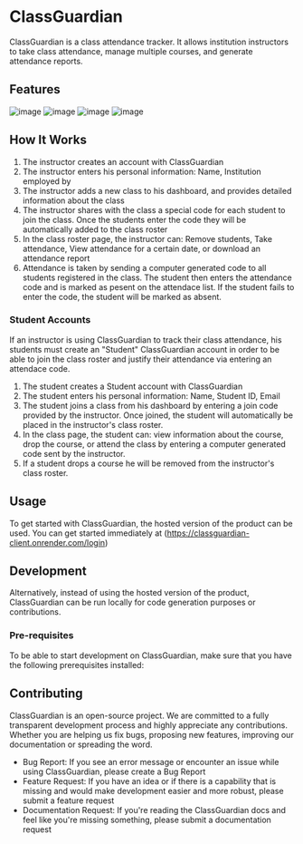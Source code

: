 # ClassGuardian 

ClassGuardian is a class attendance tracker. It allows institution instructors to take class attendance, manage multiple courses, and generate attendance reports.

## Features
![image](https://github.com/Summer-luna/ClassGuardian/assets/79678727/9e90a472-fe8f-4472-8142-18fe03206e6e) ![image](https://github.com/Summer-luna/ClassGuardian/assets/79678727/1264720a-1dc5-44d4-83ad-a3bb022de1f5) ![image](https://github.com/Summer-luna/ClassGuardian/assets/79678727/3a10208c-e85a-4eab-8c03-e0a03eb103bc) ![image](https://github.com/Summer-luna/ClassGuardian/assets/79678727/d60087e7-e928-40be-b591-63d015ec491d)

## How It Works

1. The instructor creates an account with ClassGuardian
2. The instructor enters his personal information: Name, Institution employed by
3. The instructor adds a new class to his dashboard, and provides detailed information about the class
4. The instructor shares with the class a special code for each student to join the class. Once the students enter the code they will be automatically added to the class roster
5. In the class roster page, the instructor can: Remove students, Take attendance, View attendance for a certain date, or download an attendance report
6. Attendance is taken by sending a computer generated code to all students registered in the class. The student then enters the attendance code and is marked as pesent on the attendace list. If the student fails to enter the code, the student will be marked as absent.

### Student Accounts

If an instructor is using ClassGuardian to track their class attendance, his students must create an "Student" ClassGuardian account in order to be able to join the class roster and justify their attendance via entering an attendace code.

1. The student creates a Student account with ClassGuardian
2. The student enters his personal information: Name, Student ID, Email
3. The student joins a class from his dashboard by entering a join code provided by the instructor. Once joined, the student will automatically be placed in the instructor's class roster.
4. In the class page, the student can: view information about the course, drop the course, or attend the class by entering a computer generated code sent by the instructor.
5. If a student drops a course he will be removed from the instructor's class roster.

## Usage

To get started with ClassGuardian, the hosted version of the product can be used. You can get started immediately at (https://classguardian-client.onrender.com/login) 

## Development

Alternatively, instead of using the hosted version of the product, ClassGuardian can be run locally for code generation purposes or contributions.

### Pre-requisites
To be able to start development on ClassGuardian, make sure that you have the following prerequisites installed:



## Contributing

ClassGuardian is an open-source project. We are committed to a fully transparent development process and highly appreciate any contributions. Whether you are helping us fix bugs, proposing new features, improving our documentation or spreading the word.

* Bug Report: If you see an error message or encounter an issue while using ClassGuardian, please create a Bug Report
* Feature Request: If you have an idea or if there is a capability that is missing and would make development easier and more robust, please submit a feature request
* Documentation Request: If you're reading the ClassGuardian docs and feel like you're missing something, please submit a documentation request


